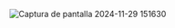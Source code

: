 ![Captura de pantalla 2024-11-29 151630](https://github.com/user-attachments/assets/26940146-fc96-4b39-b460-4e55be76b362)
